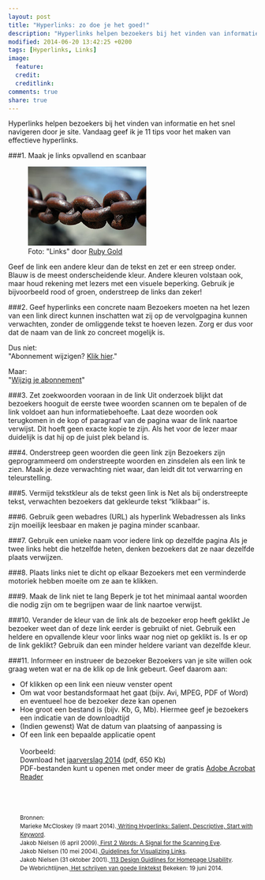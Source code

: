 ```yaml
---
layout: post
title: "Hyperlinks: zo doe je het goed!"
description: "Hyperlinks helpen bezoekers bij het vinden van informatie en het snel navigeren. In deze blog geef ik 11 tips voor het maken van effectieve hyperlinks."
modified: 2014-06-20 13:42:25 +0200
tags: [Hyperlinks, Links]
image:
  feature: 
  credit: 
  creditlink: 
comments: true
share: true
---
```


Hyperlinks helpen bezoekers bij het vinden van informatie en het snel
navigeren door je site. Vandaag geef ik je 11 tips voor het maken van
effectieve hyperlinks.



###1. Maak je links opvallend en scanbaar
<figure class="floatright">
  <img src="/images/link.jpg" alt="Foto van een ketting" >
  <figcaption>Foto: "Links" door <a class="text"
  href="http://tinyurl.com/qc2g4f7">Ruby Gold</a></figcaption>
</figure>
Geef de link een andere kleur dan de tekst en zet er een streep onder. 
Blauw is de meest onderscheidende kleur. Andere kleuren volstaan ook,
maar houd rekening met lezers met een visuele beperking. Gebruik je
bijvoorbeeld rood of groen, onderstreep de links dan zeker!

###2. Geef hyperlinks een concrete naam
Bezoekers moeten na het lezen van een link direct kunnen inschatten wat zij op de vervolgpagina kunnen verwachten, zonder de omliggende tekst te hoeven lezen. Zorg er dus voor dat de naam van de link zo concreet mogelijk is.

Dus niet:  
"Abonnement wijzigen? <span style="text-decoration: underline;">Klik hier</span>."

Maar:  
"<span style="text-decoration: underline;">Wijzig je abonnement</span>"

###3. Zet zoekwoorden vooraan in de link
Uit onderzoek blijkt dat bezoekers hooguit de eerste twee woorden scannen om te bepalen of de link voldoet aan hun informatiebehoefte. 
Laat deze woorden ook  terugkomen in de kop of paragraaf van de pagina
waar de link naartoe verwijst. Dit hoeft geen exacte kopie te
zijn. Als het voor de lezer maar duidelijk is dat hij op de juist plek
beland is.

###4. Onderstreep geen woorden die geen link zijn
Bezoekers zijn geprogrammeerd om onderstreepte woorden en zinsdelen als een link te zien. Maak je deze verwachting niet waar, dan leidt dit tot verwarring en teleurstelling.

###5. Vermijd tekstkleur als de tekst geen link is
Net als bij onderstreepte tekst, verwachten bezoekers dat gekleurde
tekst “klikbaar” is.

###6. Gebruik geen webadres (URL) als hyperlink
Webadressen als links zijn moeilijk leesbaar en maken je pagina minder
scanbaar.

###7. Gebruik een unieke naam voor iedere link op dezelfde pagina 
Als je twee links hebt die hetzelfde heten,  denken bezoekers dat ze naar  dezelfde plaats verwijzen.

###8. Plaats links niet te dicht op elkaar
Bezoekers met een verminderde motoriek hebben moeite om ze aan te klikken.

###9. Maak de link niet te lang
Beperk je tot het minimaal aantal woorden die nodig zijn om te
begrijpen waar de link naartoe verwijst.

###10. Verander de kleur van de link als de bezoeker erop heeft geklikt
Je bezoeker weet dan of deze link eerder is gebruikt of niet.
Gebruik een heldere en opvallende kleur voor links waar nog niet op
geklikt is. Is er op de link geklikt? Gebruik dan een minder heldere
variant van dezelfde kleur.

###11. Informeer en instrueer de bezoeker
Bezoekers van je site willen ook graag weten wat er na de klik op de link gebeurt. Geef daarom aan:

<ul>
<li> Of klikken op een link een nieuw venster opent</li>
<li> Om wat voor bestandsformaat  het gaat  (bijv. Avi, MPEG, PDF of Word) en eventueel hoe de bezoeker deze kan openen</li>
<li> Hoe groot een bestand is (bijv. Kb, G, Mb). Hiermee geef je bezoekers een indicatie van de downloadtijd</li>
<li> (Indien gewenst) Wat de datum van plaatsing of aanpassing is</li>
<li> Of een link een bepaalde applicatie opent</li>
<br>
Voorbeeld: <br>
Download het <span style="text-decoration: underline;">jaarverslag
2014</span> (pdf, 650 Kb)<br>
PDF-bestanden kunt u openen met onder meer de gratis <span
style="text-decoration: underline;">Adobe Acrobat Reader</span>


<br><br><br>
<small>Bronnen:<br>
Marieke McCloskey (9 maart 2014).<a class="text" href="http://www.nngroup.com/articles/writing-links/"> Writing Hyperlinks: Salient,
Descriptive, Start with Keyword</a>.<br> 
Jakob Nielsen (6 april 2009).<a class="text" href="http://www.nngroup.com/articles/first-2-words-a-signal-for-scanning/"> First 2 Words: A Signal for the Scanning
Eye</a>.<br>
Jakob Nielsen (10 mei 2004).<a class="text" href="http://www.nngroup.com/articles/guidelines-for-visualizing-links/"> Guidelines for Visualizing Links</a>.<br>
Jakob Nielsen (31 oktober 2001).<a class="text" href="http://www.nngroup.com/articles/113-design-guidelines-homepage-usability/"> 113 Design Guidlines for Homepage
Usability</a>.<br>
De Webrichtlijnen.<a class="text" 
href="http://www.webrichtlijnen.nl/aan-de-slag/het-schrijven-van-goede-linktekst">
Het
schrijven van goede linktekst</a> Bekeken: 19 juni 2014.<br>
</small>
